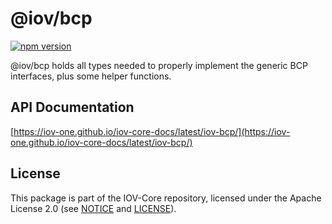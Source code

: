 # @iov/bcp

[![npm version](https://img.shields.io/npm/v/@iov/bcp.svg)](https://www.npmjs.com/package/@iov/bcp)

@iov/bcp holds all types needed to properly implement the generic BCP interfaces, plus some helper functions.

## API Documentation

[https://iov-one.github.io/iov-core-docs/latest/iov-bcp/](https://iov-one.github.io/iov-core-docs/latest/iov-bcp/)

## License

This package is part of the IOV-Core repository, licensed under the Apache License 2.0
(see [NOTICE](https://github.com/iov-one/iov-core/blob/master/NOTICE) and [LICENSE](https://github.com/iov-one/iov-core/blob/master/LICENSE)).
